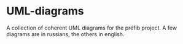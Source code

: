 # UML-diagrams
A collection of coherent UML diagrams for the préfib project. A few diagrams are in russians, the others in english.
